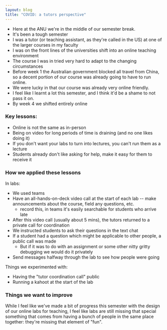 ```yaml
---
layout: blog
title: "COVID: a tutors perspective"
---
```


- Here at the ANU we're in the middle of our semester break.
- It's been a tough semester
- I was a tutor (or teaching assistant, as they're called in the US) at one of the larger courses in my faculty
- I was on the front lines of the universities shift into an online teaching environment
- The course I was in tried very hard to adapt to the changing circumstances
- Before week 1 the Australian government blocked all travel from China, so a decent portion of our course was already going to have to run online.
- We were lucky in that our course was already very online friendly.
- I feel like I learnt a lot this semester, and I think it'd be a shame to not pass it on.
- By week 4 we shifted entirely online

### Key lessons:

- Online is not the same as in-person
- Being on video for long periods of time is draining (and no one likes doing it)
- If you don't want your labs to turn into lectures, you can't run them as a lecture
- Students already don't like asking for help, make it easy for them to receive it

### How we applied these lessons

In labs:

- We used teams
- Have an all-hands-on-deck video call at the start of each lab -- make announcements about the course, field any questions, etc.
  - record this, in teams it's easily searchable for students who arrive late
- After this video call (usually about 5 mins), the tutors returned to a private call for coordination
- We instructed students to ask their questions in the text chat
- If a student had a question which might be applicable to other people, a public call was made
  - But if it was to do with an assignment or some other nitty gritty debugging we would do it privately
- Send messages halfway through the lab to see how people were going

Things we experimented with:

- Having the "tutor coordination call" public
- Running a kahoot at the start of the lab

### Things we want to improve

While I feel like we've made a bit of progress this semester with the design of
our online labs for teaching, I feel like labs are still missing that special
something that comes from having a bunch of people in the same place together:
they're missing that element of "fun".
